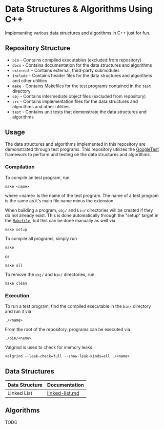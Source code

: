 # Data Structures & Algorithms Using C++

Implementing various data structures and algorithms in C++ just for fun.

## Repository Structure

- `bin` - Contains compiled executables (excluded from repository)
- `docs` - Contains documentation for the data structures and algorithms
- `external` - Contains external, third-party submodules
- `include` - Contains header files for the data structures and algorithms and other utilities
- `make` - Contains Makefiles for the test programs contained in the `test` directory
- `obj` - Contains intermediate object files (excluded from repository)
- `src` - Contains implementation files for the data structures and algorithms and other utilities
- `test` - Contains unit tests that demonstrate the data structures and algorithms

## Usage

The data structures and algorithms implemented in this repository are demonstrated through test programs. This repository utilizes the [GoogleTest](https://github.com/google/googletest) framework to perform unit testing on the data structures and algorithms.

### Compilation

To compile an test program, run
```
make <name>
```
where \<name\> is the name of the test program. The name of a test program is the same as it's main file name minus the extension.

When building a program, `obj/` and `bin/` directories will be created if they do not already exist. This is done automatically through the "setup" target in the [`Makefile`](./Makefile), but this can be done manually as well via
```
make setup
```

To compile all programs, simply run
```
make
```
or
```
make all
```

To remove the `obj/` and `bin/` directories, run
```
make clean
```

### Execution

To run a test program, find the compiled executable in the `bin/` directory and run it via
```
./<name>
```
From the root of the repository, programs can be executed via
```
./bin/<name>
```

Valgrind is used to check for memory leaks.
```
valgrind --leak-check=full --show-leak-kinds=all ./<name>
```

## Data Structures

| Data Structure | Documentation                           |
|----------------|-----------------------------------------|
| Linked List    | [linked-list.md](./docs/linked-list.md) |

## Algorithms

TODO
